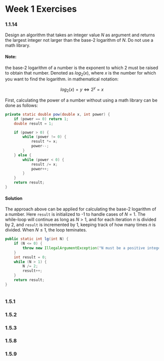 # Week 1 Exercises

### 1.1.14

Design an algorithm that takes an integer value $N$ as argument and returns the largest integer not larger than the base-2 logarithm of $N$. Do not use a math library.

#### Note: 
the base-2 logarithm of a number is the exponent to which 2 must be raised to obtain that number. Denoted as $log_2(x)$, where $x$ is the number for which you want to find the logarithm. in mathematical notation:

$$
log_2(x)=y \Longleftrightarrow 2^y=x
$$

First, calculating the power of a number without using a math library can be done as follows:

```java
private static double pow(double x, int power) {
    if (power == 0) return 1;
    double result = 1;

    if (power > 0) {
        while (power != 0) {
            result *= x;
            power--;
        }
    } else {
        while (power < 0) {
            result /= x;
            power++;
        }
    }
    return result;
}
```

#### Solution

The approach above can be applied for calculating the base-2 logarithm of a number. Here `result` is initialized to -1 to handle cases of $N=1$. The while-loop will continue as long as $N > 1$, and for each iteration $n$ is divided by 2, and `result` is incremented by 1, keeping track of how many times $n$ is divided. When $N \leq 1$, the loop teminates.

```java
public static int lg(int N) {
    if (N <= 0) {
        throw new IllegalArgumentException("N must be a positive integer");
    } 
    int result = 0;
    while (N > 1) {
        N /= 2;
        result++;
    }
    return result;
}
```

```python
```

### 1.5.1

### 1.5.2

### 1.5.3

### 1.5.8

### 1.5.9